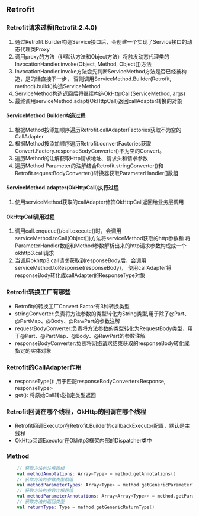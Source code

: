 ## Retrofit

### Retrofit请求过程(Retrofit:2.4.0)

1. 通过Retrofit.Builder构造Service接口后，会创建一个实现了Service接口的动态代理类Proxy
1. 调用proxy的方法（非默认方法和Object方法）将触发动态代理类的InvocationHandler.invoke(Object, Method, Object[])方法
1. InvocationHandler.invoke方法会先判断ServiceMethod方法是否已经被构造，是的话直接下一步，
否则调用ServiceMethod.Builder(Retrofit, method).build()构造ServiceMethod
1. ServiceMethod构造返回后将继续构造OkHttpCall(ServiceMethod, args)
1. 最终调用serviceMethod.adapt(OkHttpCall)返回callAdapter转换的对象

#### ServiceMethod.Builder构造过程

1. 根据Method按添加顺序遍历Retrofit.callAdapterFactories获取不为空的CallAdapter
1. 根据Method按添加顺序遍历Retrofit.convertFactories获取Convert.Factory.responseBodyConverter()不为空的Convert。
1. 遍历Method的注解获取Http请求地址、请求头和请求参数
1. 遍历Method Parameter的注解结合Retrofit.stringConverter()和Retrofit.requestBodyConverter()转换器获取ParameterHandler[]数组

#### ServiceMethod.adapter(OkHttpCall)执行过程

1. 使用serviceMethod获取的callAdapter修饰OkHttpCall返回给业务层调用

#### OkHttpCall调用过程

1. 调用call.enqueue()/call.execute()时，会调用serviceMethod.toCall(Object[])方法将serviceMethod获取的http参数和
将ParameterHandler数组和Method参数解析出来的http请求参数构成成一个okhttp3.call请求
1. 当调用okhttp3.call请求获取到responseBody后，会调用serviceMethod.toResponse(responseBody)，
使用callAdapter将responseBody转化成callAdapter的ResponseType对象

### Retrofit转换工厂有哪些

* Retrofit的转换工厂Convert.Factor有3种转换类型
* stringConverter:负责将方法参数的类型转化为String类型,用于除了@Part、@PartMap、@Body、@RawPart的参数注解
* requestBodyConverter:负责将方法参数的类型转化为RequestBody类型，用于@Part、@PartMap、@Body、@RawPart的参数注解
* responseBodyConverter:负责将网络请求结束获取的responseBody转化成指定的实体对象

### Retrofit的CallAdapter作用

* responseType(): 用于匹配responseBodyConverter<Response, responseType>
* get(): 将原始Call<responseType>转成指定类型返回

### Retrofit回调在哪个线程，OkHttp的回调在哪个线程

* Retrofit回调Executor在Retrofit.Builder的callbackExecutor配置，默认是主线程
* OkHttp回调Executor在Okhttp3框架内部的Dispatcher类中

### Method

```kotlin
    // 获取方法的注解数组
    val methodAnnotations: Array<Type> = method.getAnnotations()
    // 获取方法的参数类型数组
    val methodParameterTypes: Array<Type> = method.getGenericParameterTypes()
    // 获取方法的参数注解数组
    val methodParameterAnnotations: Array<Array<Type>> = method.getParameterAnnotations()
    // 获取方法的返回类型
    val returnType: Type = method.getGenericReturnType()

```

